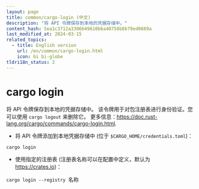 ```yaml
---
layout: page
title: common/cargo-login (中文)
description: "将 API 令牌保存到本地的凭据存储中。"
content_hash: 5ea1c3712a3306649610b6a40758b8b79ed0689a
last_modified_at: 2024-03-15
related_topics:
  - title: English version
    url: /en/common/cargo-login.html
    icon: bi bi-globe
tldri18n_status: 2
---
```

# cargo login

将 API 令牌保存到本地的凭据存储中。
该令牌用于对包注册表进行身份验证。您可以使用 `cargo logout` 来删除它。
更多信息：<https://doc.rust-lang.org/cargo/commands/cargo-login.html>.

- 将 API 令牌添加到本地凭据存储中 (位于 `$CARGO_HOME/credentials.toml`)：

`cargo login`

- 使用指定的注册表 (注册表名称可以在配置中定义，默认为 <https://crates.io>)：

`cargo login --registry `<span class="tldr-var badge badge-pill bg-dark-lm bg-white-dm text-white-lm text-dark-dm font-weight-bold">名称</span>

